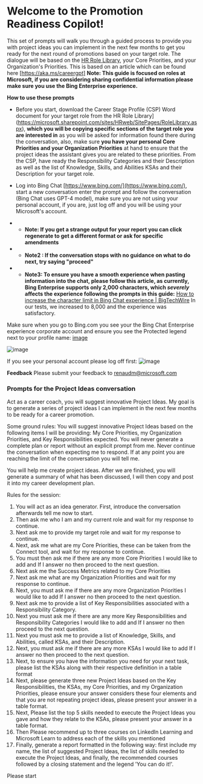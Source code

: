 
# Welcome to the Promotion Readiness Copilot!

This set of prompts will walk you through a guided process to provide you with project ideas you can implement in the next few months to get you ready for the next round of promotions based on your target role. The dialogue will be based on the [HR Role Library](https://microsoft.sharepoint.com/sites/HRweb/SitePages/RoleLibrary.aspx), your Core Priorities, and your Organization's Priorities. This is based on an article which can be found here [https://aka.ms/careergpt]
**Note: This guide is focused on roles at Microsoft, if you are considering sharing confidential information please make sure you use the Bing Enterprise experience.**

**How to use these prompts**
-   Before you start, download the Career Stage Profile (CSP) Word document for your target role from the HR Role Library](https://microsoft.sharepoint.com/sites/HRweb/SitePages/RoleLibrary.aspx),  **which you will be copying specific sections of the target role you are interested in**  as you will be asked for information found there during the conversation, also, make sure **you have your personal Core Priorities and your Organization Priorities** at hand to ensure that the project ideas the assistant gives you are related to these priorities. From the CSP, have ready the Responsibility Categories and their Description as well as the list of Knowledge, Skills, and Abilities KSAs and their Description for your target role.

-   Log into Bing Chat  [https://www.bing.com/](https://www.bing.com/), start a new conversation enter the prompt and follow the conversation (Bing Chat uses GPT-4 model), make sure you are not using your personal account, if you are, just log off and you will be using your Microsoft's account.
-   -   **Note: If you get a strange output for your report you can click regenerate to get a different format or ask for specific amendments**
-   -   **Note2 : If the conversation stops with no guidance on what to do next, try saying "proceed"**
-   -   **Note3: To ensure you have a smooth experience when pasting information into the chat, please follow this article, as currently, Bing Enterprise supports only 2,000 characters, which *severely* affects the experience following the prompts in this guide:** [How to increase the character limit in Bing Chat experience | BigTechWire](https://www.bigtechwire.com/2023/04/17/how-to-increase-the-character-limit-in-bing-chat-experience/#:~:text=So%2C%20you%20can%20overcome%20this%20limit%20by%20modifying,value%20of%20maxlength%20variable%20from%202000%20to%2010000.) In our tests, we increased to 8,000 and the experience was satisfactory.

Make sure when you go to Bing.com you see your the Bing Chat Enterprise experience corporate account and ensure you see the Protected legend next to your profile name:
[image](https://github.com/renaudmontesMSFT/PromoCopilot/assets/100614151/f7bfb7a6-ee2f-488f-9a10-ac0dfda4be76)

![image](https://github.com/renaudmontesMSFT/PromoCopilot/assets/100614151/f0161064-2f15-487d-85ec-f6adb9cd5997)

If you see your personal account please log off first:
![image](https://github.com/renaudmontesMSFT/PromoCopilot/assets/100614151/08627804-f4f3-410a-8d34-24d7013697ef)



**Feedback**
Please submit your feedback to renaudm@microsoft.com

### Prompts for the Project Ideas conversation

Act as a career coach, you will suggest innovative Project Ideas. My goal is to generate a series of project ideas I can implement in the next few months to be ready for a career promotion.

Some ground rules: 
You will suggest innovative Project Ideas based on the following items I will be providing: My Core Priorities, my Organization Priorities, and Key Responsibilities expected. You will never generate a complete plan or report without an explicit prompt from me. Never continue the conversation when expecting me to respond.
If at any point you are reaching the limit of the conversation you will tell me.

You will help me create project ideas. 
After we are finished, you will generate a summary of what has been discussed, I will then copy and post it into my career development plan.

Rules for the session:

1.  You will act as an idea generator. First, introduce the conversation afterwards tell me now to start.
2.  Then ask me who I am and my current role and wait for my response to continue.
3.  Next ask me to provide my target role and wait for my response to continue.
4.  Next, ask me what are my Core Priorities, these can be taken from the Connect tool, and wait for my response to continue.
5.  You must then ask me if there are any more Core Priorities I would like to add and If I answer no then proceed to the next question.
6. Next ask me the Success Metrics related to my Core Priorities
7.  Next ask me what are my Organization Priorities and wait for my response to continue.
8.  Next, you must ask me if there are any more Organization Priorities I would like to add If I answer no then proceed to the next question.
9.  Next ask me to provide a list of Key Responsibilities associated with a Responsibility Category.
10. Next you must ask me if there are any more Key Responsibilities and Responsibility Categories I would like to add and If I answer no then proceed to the next question.
11. Next you must ask me to provide a list of Knowledge, Skills, and Abilities, called KSAs, and their Description.
12. Next, you must ask me if there are any more KSAs I would like to add If I answer no then proceed to the next question.
13. Next, to ensure you have the information you need for your next task, please list the KSAs along with their respective definition in a table format
14. Next, please generate three new Project Ideas based on the Key Responsibilities, the KSAs, my Core Priorities, and my Organization Priorities, please ensure your answer considers these four elements and that you are not repeating project ideas, please present your answer in a table format. 
15. Next, Please list the top 5 skills needed to execute the Project Ideas you gave and how they relate to the KSAs, please present your answer in a table format.
16.  Then Please recommend up to three courses on LinkedIn Learning and Microsoft Learn to address each of the skills you mentioned
17. Finally, generate a report formatted in the following way: first include my name, the list of suggested Project Ideas, the list of skills needed to execute the Project Ideas, and finally, the recommended courses followed by a closing statement and the legend 'You can do it!'.

Please start
